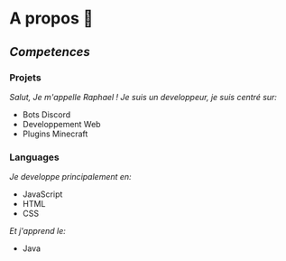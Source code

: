 # A propos 🎈

## _Competences_
### Projets

_Salut, Je m'appelle Raphael ! Je suis un developpeur, je suis centré sur:_
- Bots Discord 
- Developpement Web 
- Plugins Minecraft 

### Languages

_Je developpe principalement en:_
- JavaScript
- HTML
- CSS

_Et j'apprend le:_
- Java

